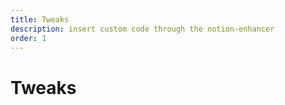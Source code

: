 ```yaml
---
title: Tweaks
description: insert custom code through the notion-enhancer
order: 1
---
```


# Tweaks
